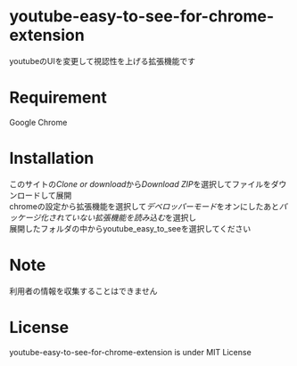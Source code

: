 # youtube-easy-to-see-for-chrome-extension
youtubeのUIを変更して視認性を上げる拡張機能です

# Requirement
Google Chrome

# Installation
このサイトの*Clone or download*から*Download ZIP*を選択してファイルをダウンロードして展開  
chromeの設定から拡張機能を選択して*デベロッパーモード*をオンにしたあと*パッケージ化されていない拡張機能を読み込む*を選択し  
展開したフォルダの中からyoutube_easy_to_seeを選択してください  

# Note
利用者の情報を収集することはできません

# License

youtube-easy-to-see-for-chrome-extension is under MIT License

